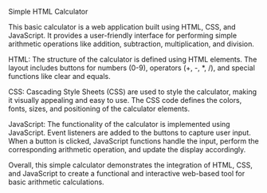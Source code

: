 Simple HTML Calculator

This basic calculator is a web application built using HTML, CSS, and JavaScript. It provides a user-friendly interface for performing simple arithmetic operations like addition, subtraction, multiplication, and division.

HTML: The structure of the calculator is defined using HTML elements. The layout includes buttons for numbers (0-9), operators (+, -, *, /), and special functions like clear and equals.

CSS: Cascading Style Sheets (CSS) are used to style the calculator, making it visually appealing and easy to use. The CSS code defines the colors, fonts, sizes, and positioning of the calculator elements.

JavaScript: The functionality of the calculator is implemented using JavaScript. Event listeners are added to the buttons to capture user input. When a button is clicked, JavaScript functions handle the input, perform the corresponding arithmetic operation, and update the display accordingly.

Overall, this simple calculator demonstrates the integration of HTML, CSS, and JavaScript to create a functional and interactive web-based tool for basic arithmetic calculations.
